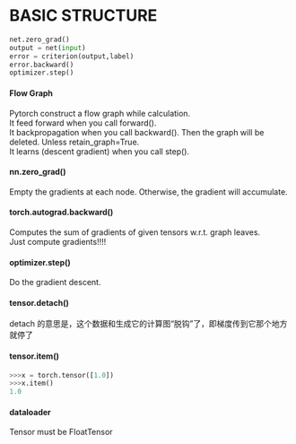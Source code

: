 # BASIC STRUCTURE

```python
net.zero_grad()
output = net(input)
error = criterion(output,label)
error.backward()
optimizer.step()
```
#### Flow Graph
Pytorch construct a flow graph while calculation.\
It feed forward when you call forward().\
It backpropagation when you call backward(). Then the graph will be deleted. Unless retain_graph=True.\
It learns (descent gradient) when you call step().

#### nn.zero_grad()
Empty the gradients at each node. Otherwise, the gradient will accumulate.

#### torch.autograd.backward()
Computes the sum of gradients of given tensors w.r.t. graph leaves.\
Just compute gradients!!!!

#### optimizer.step()
Do the gradient descent.

#### tensor.detach()
detach 的意思是，这个数据和生成它的计算图“脱钩”了，即梯度传到它那个地方就停了

#### tensor.item()
```python
>>>x = torch.tensor([1.0])
>>>x.item()
1.0
```

#### dataloader
Tensor must be FloatTensor

